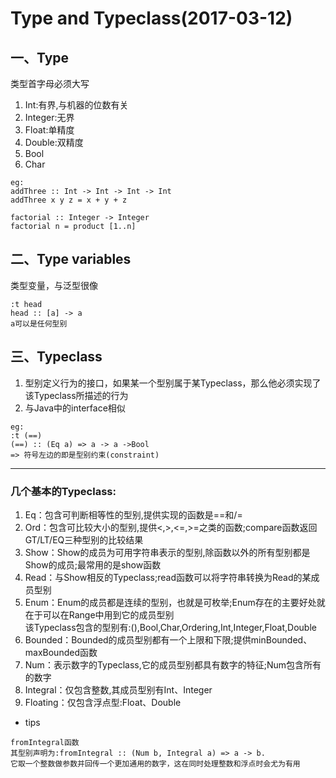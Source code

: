 # Type and Typeclass(2017-03-12)
## 一、Type
类型首字母必须大写
1. Int:有界,与机器的位数有关
2. Integer:无界
3. Float:单精度
4. Double:双精度
5. Bool
6. Char 
```
eg:
addThree :: Int -> Int -> Int -> Int
addThree x y z = x + y + z  

factorial :: Integer -> Integer
factorial n = product [1..n]
```
## 二、Type variables
类型变量，与泛型很像
```
:t head
head :: [a] -> a
a可以是任何型别
```
## 三、Typeclass

1. 型别定义行为的接口，如果某一个型别属于某Typeclass，那么他必须实现了该Typeclass所描述的行为
2. 与Java中的interface相似 
  ``` 
  eg:
  :t (==)  
  (==) :: (Eq a) => a -> a ->Bool  
  => 符号左边的即是型别约束(constraint)
  ```
* * *
### 几个基本的Typeclass:
1. Eq：包含可判断相等性的型别,提供实现的函数是==和/=  
2. Ord：包含可比较大小的型别,提供<,>,<=,>=之类的函数;compare函数返回GT/LT/EQ三种型别的比较结果  
3. Show：Show的成员为可用字符串表示的型别,除函数以外的所有型别都是Show的成员;最常用的是show函数
4. Read：与Show相反的Typeclass;read函数可以将字符串转换为Read的某成员型别
5. Enum：Enum的成员都是连续的型别，也就是可枚举;Enum存在的主要好处就在于可以在Range中用到它的成员型别  
  该Typeclass包含的型别有:(),Bool,Char,Ordering,Int,Integer,Float,Double
6. Bounded：Bounded的成员型别都有一个上限和下限;提供minBounded、maxBounded函数
7. Num：表示数字的Typeclass,它的成员型别都具有数字的特征;Num包含所有的数字
8. Integral：仅包含整数,其成员型别有Int、Integer
9. Floating：仅包含浮点型:Float、Double
* tips
```
fromIntegral函数  
其型别声明为:fromIntegral :: (Num b, Integral a) => a -> b.  
它取一个整数做参数并回传一个更加通用的数字，这在同时处理整数和浮点时会尤为有用
``` 
